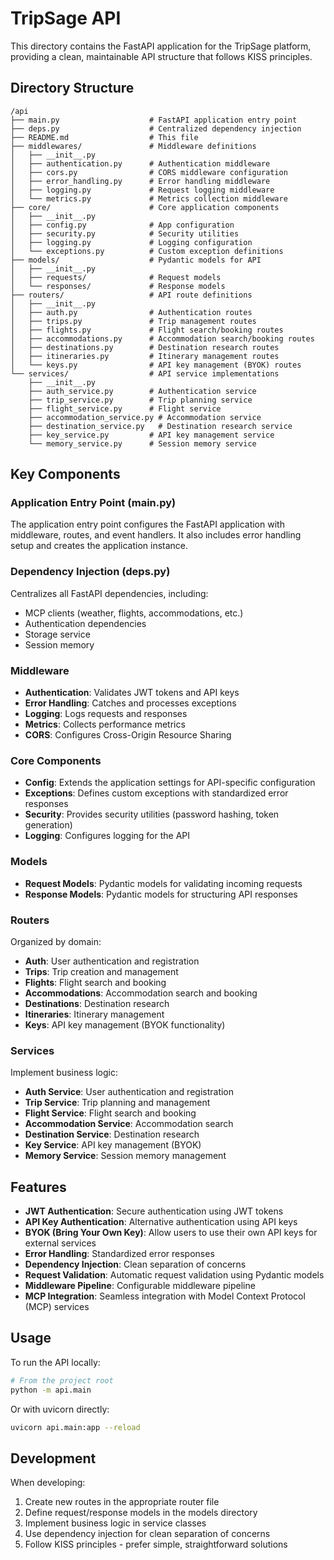 # TripSage API

This directory contains the FastAPI application for the TripSage platform, providing a clean, maintainable API structure that follows KISS principles.

## Directory Structure

```
/api
├── main.py                    # FastAPI application entry point
├── deps.py                    # Centralized dependency injection
├── README.md                  # This file
├── middlewares/               # Middleware definitions
│   ├── __init__.py
│   ├── authentication.py      # Authentication middleware
│   ├── cors.py                # CORS middleware configuration
│   ├── error_handling.py      # Error handling middleware
│   ├── logging.py             # Request logging middleware
│   └── metrics.py             # Metrics collection middleware
├── core/                      # Core application components
│   ├── __init__.py
│   ├── config.py              # App configuration
│   ├── security.py            # Security utilities
│   ├── logging.py             # Logging configuration
│   └── exceptions.py          # Custom exception definitions
├── models/                    # Pydantic models for API
│   ├── __init__.py
│   ├── requests/              # Request models
│   └── responses/             # Response models
├── routers/                   # API route definitions
│   ├── __init__.py
│   ├── auth.py                # Authentication routes
│   ├── trips.py               # Trip management routes
│   ├── flights.py             # Flight search/booking routes
│   ├── accommodations.py      # Accommodation search/booking routes
│   ├── destinations.py        # Destination research routes
│   ├── itineraries.py         # Itinerary management routes
│   └── keys.py                # API key management (BYOK) routes
└── services/                  # API service implementations
    ├── __init__.py
    ├── auth_service.py        # Authentication service
    ├── trip_service.py        # Trip planning service
    ├── flight_service.py      # Flight service
    ├── accommodation_service.py # Accommodation service
    ├── destination_service.py   # Destination research service
    ├── key_service.py         # API key management service
    └── memory_service.py      # Session memory service
```

## Key Components

### Application Entry Point (main.py)

The application entry point configures the FastAPI application with middleware, routes, and event handlers. It also includes error handling setup and creates the application instance.

### Dependency Injection (deps.py)

Centralizes all FastAPI dependencies, including:
- MCP clients (weather, flights, accommodations, etc.)
- Authentication dependencies
- Storage service
- Session memory

### Middleware

- **Authentication**: Validates JWT tokens and API keys
- **Error Handling**: Catches and processes exceptions
- **Logging**: Logs requests and responses
- **Metrics**: Collects performance metrics
- **CORS**: Configures Cross-Origin Resource Sharing

### Core Components

- **Config**: Extends the application settings for API-specific configuration
- **Exceptions**: Defines custom exceptions with standardized error responses
- **Security**: Provides security utilities (password hashing, token generation)
- **Logging**: Configures logging for the API

### Models

- **Request Models**: Pydantic models for validating incoming requests
- **Response Models**: Pydantic models for structuring API responses

### Routers

Organized by domain:
- **Auth**: User authentication and registration
- **Trips**: Trip creation and management
- **Flights**: Flight search and booking
- **Accommodations**: Accommodation search and booking
- **Destinations**: Destination research
- **Itineraries**: Itinerary management
- **Keys**: API key management (BYOK functionality)

### Services

Implement business logic:
- **Auth Service**: User authentication and registration
- **Trip Service**: Trip planning and management
- **Flight Service**: Flight search and booking
- **Accommodation Service**: Accommodation search
- **Destination Service**: Destination research
- **Key Service**: API key management (BYOK)
- **Memory Service**: Session memory management

## Features

- **JWT Authentication**: Secure authentication using JWT tokens
- **API Key Authentication**: Alternative authentication using API keys
- **BYOK (Bring Your Own Key)**: Allow users to use their own API keys for external services
- **Error Handling**: Standardized error responses
- **Dependency Injection**: Clean separation of concerns
- **Request Validation**: Automatic request validation using Pydantic models
- **Middleware Pipeline**: Configurable middleware pipeline
- **MCP Integration**: Seamless integration with Model Context Protocol (MCP) services

## Usage

To run the API locally:

```bash
# From the project root
python -m api.main
```

Or with uvicorn directly:

```bash
uvicorn api.main:app --reload
```

## Development

When developing:

1. Create new routes in the appropriate router file
2. Define request/response models in the models directory
3. Implement business logic in service classes
4. Use dependency injection for clean separation of concerns
5. Follow KISS principles - prefer simple, straightforward solutions